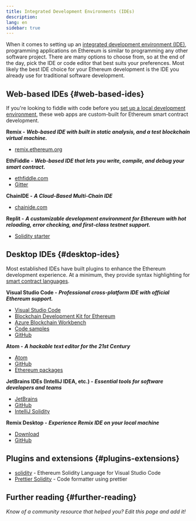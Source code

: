 ```yaml
---
title: Integrated Development Environments (IDEs)
description:
lang: en
sidebar: true
---
```


When it comes to setting up an [integrated development environment (IDE)](https://wikipedia.org/wiki/Integrated_development_environment), programming applications on Ethereum is similar to programming any other software project. There are many options to choose from, so at the end of the day, pick the IDE or code editor that best suits your preferences. Most likely the best IDE choice for your Ethereum development is the IDE you already use for traditional software development.

## Web-based IDEs {#web-based-ides}

If you're looking to fiddle with code before you [set up a local development environment](/developers/local-environment/), these web apps are custom-built for Ethereum smart contract development.

**Remix -** **_Web-based IDE with built in static analysis, and a test blockchain virtual machine._**

- [remix.ethereum.org](https://remix.ethereum.org/)

**EthFiddle -** **_Web-based IDE that lets you write, compile, and debug your smart contract._**

- [ethfiddle.com](https://ethfiddle.com/)
- [Gitter](https://gitter.im/loomnetwork/ethfiddle)

**ChainIDE -** **_A Cloud-Based Multi-Chain IDE_**

- [chainide.com](https://chainide.com/)

**Replit -** **_A customizable development environment for Ethereum with hot reloading, error checking, and first-class testnet support._**

- [Solidity starter](https://replit.com/@replit/Solidity-starter-beta)

## Desktop IDEs {#desktop-ides}

Most established IDEs have built plugins to enhance the Ethereum development experience. At a minimum, they provide syntax highlighting for [smart contract languages](/developers/docs/smart-contracts/languages/).

**Visual Studio Code -** **_Professional cross-platform IDE with official Ethereum support._**

- [Visual Studio Code](https://code.visualstudio.com/)
- [Blockchain Development Kit for Ethereum](https://marketplace.visualstudio.com/items?itemName=AzBlockchain.azure-blockchain)
- [Azure Blockchain Workbench](https://azuremarketplace.microsoft.com/en-us/marketplace/apps/microsoft-azure-blockchain.azure-blockchain-workbench?tab=Overview)
- [Code samples](https://github.com/Azure-Samples/blockchain/blob/master/blockchain-workbench/application-and-smart-contract-samples/readme.md)
- [GitHub](https://github.com/microsoft/vscode)

**Atom -** **_A hackable text editor for the 21st Century_**

- [Atom](https://atom.io/)
- [GitHub](https://github.com/atom)
- [Ethereum packages](https://atom.io/packages/search?utf8=%E2%9C%93&q=keyword%3Aethereum&commit=Search)

**JetBrains IDEs (IntelliJ IDEA, etc.) -** **_Essential tools for software developers and teams_**

- [JetBrains](https://www.jetbrains.com/)
- [GitHub](https://github.com/JetBrains)
- [IntelliJ Solidity](https://github.com/intellij-solidity/intellij-solidity/)

**Remix Desktop -** **_Experience Remix IDE on your local machine_**

- [Download](https://github.com/ethereum/remix-desktop/releases)
- [GitHub](https://github.com/ethereum/remix-desktop)

## Plugins and extensions {#plugins-extensions}

- [solidity](https://marketplace.visualstudio.com/items?itemName=JuanBlanco.solidity) - Ethereum Solidity Language for Visual Studio Code
- [Prettier Solidity](https://github.com/prettier-solidity/prettier-plugin-solidity) - Code formatter using prettier

## Further reading {#further-reading}

_Know of a community resource that helped you? Edit this page and add it!_
